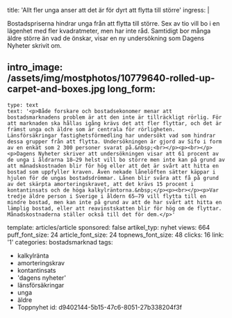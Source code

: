 title: 'Allt fler unga anser att det är för dyrt att flytta till större'
ingress: |
  <p>Bostadspriserna hindrar unga från att flytta till större. Sex av tio vill bo i en lägenhet med fler kvadratmeter, men har inte råd. Samtidigt bor många äldre större än vad de önskar, visar en ny undersökning som Dagens Nyheter skrivit om.
  </p>
  
intro_image: /assets/img/mostphotos/10779640-rolled-up-carpet-and-boxes.jpg
long_form:
  -
    type: text
    text: '<p>Både forskare och bostadsekonomer menar att bostadsmarknadens problem är att den inte är tillräckligt rörlig. För att marknaden ska hållas igång krävs det att fler flyttar, och det är främst unga och äldre som är centrala för rörligheten. Länsförsäkringar fastighetsförmedling har undersökt vad som hindrar dessa grupper från att flytta. Undersökningen är gjord av Sifo i form av en enkät som 2 300 personer svarat på.&nbsp;<br></p><p><br></p><p>Dagens Nyheter skriver att undersökningen visar att 61 procent av de unga i åldrarna 18–29 helst vill bo större men inte kan på grund av att månadskostnaden blir för hög eller att det är svårt att hitta en bostad som uppfyller kraven. Även nekade lånelöften sätter käppar i hjulen för de ungas bostadsdrömmar. Lånen blir svåra att få på grund av det skärpta amorteringskravet, att det krävs 15 procent i kontantinsats och de höga kalkylräntorna.&nbsp;</p><p><br></p><p>Var tredje äldre person i Sverige i åldern 65–79 vill flytta till en mindre bostad, men kan inte på grund av att de har svårt att hitta en lämplig bostad, eller att reavinstskatten blir för hög om de flyttar. Månadskostnaderna ställer också till det för dem.</p>'
template: articles/article
sponsored: false
artikel_typ: nyhet
views: 664
puff_font_size: 24
article_font_size: 24
topnews_font_size: 48
clicks: 16
link: '1'
categories: bostadsmarknad
tags:
  - kalkylränta
  - amorteringskrav
  - kontantinsats
  - 'dagens nyheter'
  - länsförsäkringar
  - unga
  - äldre
  - Toppnyhet
id: d9402144-5b15-47c6-8051-27b338204f3f
